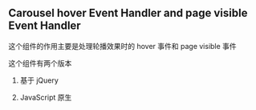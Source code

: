 ## Carousel hover Event Handler and page visible Event Handler

这个组件的作用主要是处理轮播效果时的 hover 事件和 page visible 事件

这个组件有两个版本

1. 基于 jQuery

2. JavaScript 原生